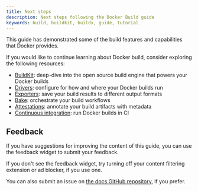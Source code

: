 ```yaml
---
title: Next steps
description: Next steps following the Docker Build guide
keywords: build, buildkit, buildx, guide, tutorial
---
```


This guide has demonstrated some of the build features and capabilities
that Docker provides.

If you would like to continue learning about Docker build, consider exploring
the following resources:

- [BuildKit](../buildkit/index.md): deep-dive into the open source build engine
  that powers your Docker builds
- [Drivers](../drivers/index.md): configure for how and where your Docker builds
  run
- [Exporters](../exporters/index.md): save your build results to different
  output formats
- [Bake](../bake/index.md): orchestrate your build workflows
- [Attestations](../attestations/index.md): annotate your build artifacts with
  metadata
- [Continuous integration](../ci/index.md): run Docker builds in CI

## Feedback

If you have suggestions for improving the content of this guide, you can use the
feedback widget to submit your feedback.

If you don't see the feedback widget, try turning off your content filtering
extension or ad blocker, if you use one.

You can also submit an issue on
[the docs GitHub repository](https://github.com/docker/docs/issues/new),
if you prefer.
